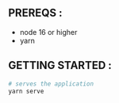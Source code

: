 ## PREREQS :

- node 16 or higher
- yarn

## GETTING STARTED :

```bash
# serves the application
yarn serve
```
